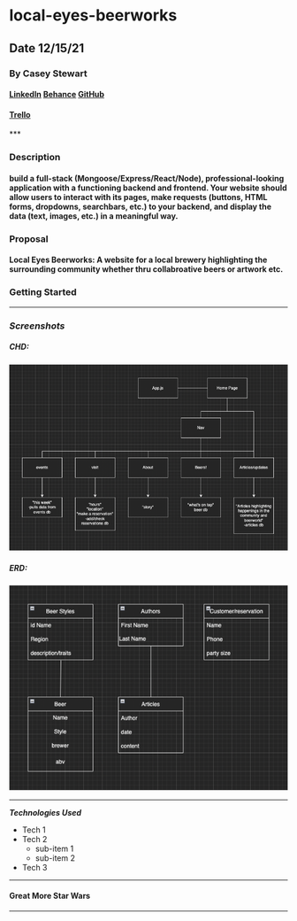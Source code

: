 # local-eyes-beerworks

## Date 12/15/21

### By Casey Stewart

#### [LinkedIn](www.linkedin.com/caseystewart22) [Behance](https://www.behance.net/CaseyStewart) [GitHub](www.github.com/CaseyStewart1)

#### [Trello](https://trello.com/b/DokFStrv/local-eyes-beerworks)

\*\*\*

### Description

#### build a full-stack (Mongoose/Express/React/Node), professional-looking application with a functioning backend and frontend. Your website should allow users to interact with its pages, make requests (buttons, HTML forms, dropdowns, searchbars, etc.) to your backend, and display the data (text, images, etc.) in a meaningful way.

### Proposal

#### Local Eyes Beerworks: A website for a local brewery highlighting the surrounding community whether thru collabroative beers or artwork etc.

### Getting Started

---

### **_Screenshots_**

##### CHD:

![Local Eyes CHD](./screengrabs/localEyesCHD.jpg)

##### ERD:

![Local Eyes ERD](./screengrabs/localEyesERD.jpg)

---

**_*Technologies Used*_**

- Tech 1
- Tech 2
  - sub-item 1
  - sub-item 2
- Tech 3

---

#### **Great More Star Wars**

---
